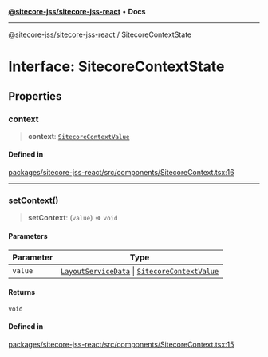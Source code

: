 [**@sitecore-jss/sitecore-jss-react**](../README.md) • **Docs**

***

[@sitecore-jss/sitecore-jss-react](../README.md) / SitecoreContextState

# Interface: SitecoreContextState

## Properties

### context

> **context**: [`SitecoreContextValue`](../type-aliases/SitecoreContextValue.md)

#### Defined in

[packages/sitecore-jss-react/src/components/SitecoreContext.tsx:16](https://github.com/Sitecore/jss/blob/14c94b27afbe004fefaf1cab8e080470a80ff3f4/packages/sitecore-jss-react/src/components/SitecoreContext.tsx#L16)

***

### setContext()

> **setContext**: (`value`) => `void`

#### Parameters

| Parameter | Type |
| ------ | ------ |
| `value` | [`LayoutServiceData`](LayoutServiceData.md) \| [`SitecoreContextValue`](../type-aliases/SitecoreContextValue.md) |

#### Returns

`void`

#### Defined in

[packages/sitecore-jss-react/src/components/SitecoreContext.tsx:15](https://github.com/Sitecore/jss/blob/14c94b27afbe004fefaf1cab8e080470a80ff3f4/packages/sitecore-jss-react/src/components/SitecoreContext.tsx#L15)
